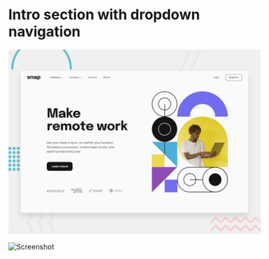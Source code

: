# Intro section with dropdown navigation

![Design preview for the Intro section with dropdown navigation coding challenge](./design/desktop-preview.jpg)

![Screenshot](https://user-images.githubusercontent.com/121347385/233165115-756f8c87-bec3-4775-8080-8591962e12b1.png)

